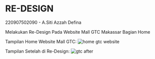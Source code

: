 # RE-DESIGN
220907502090 - A.Siti Azzah Defina

Melakukan Re-Design Pada Website Mall GTC Makassar Bagian Home

Tampilan Home Website Mall GTC:
![home gtc website](https://github.com/Azzahdefina/RE-DESIGN/assets/147989734/2a5179e9-c8be-4c7a-81ab-eb7a11cb5ee4)

Tampilan Setelah di Re-Design:
![gtc after](https://github.com/Azzahdefina/RE-DESIGN/assets/147989734/af4404f9-3b49-40e2-9382-b3f56777c061)
